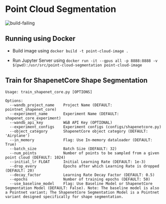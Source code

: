 # Point Cloud Segmentation

<img src="https://github.com/soumik12345/point-cloud-segmentation/workflows/tests/badge.svg" alt="build-failing">

## Running using Docker

- Build image using `docker build -t point-cloud-image .`

- Run Jupyter Server using `docker run -it --gpus all -p 8888:8888 -v $(pwd):/usr/src/point-cloud-segmentation point-cloud-image`


## Train for ShapenetCore Shape Segmentation

```
Usage: train_shapenet_core.py [OPTIONS]

Options:
  --wandb_project_name    Project Name (DEFAULT: pointnet_shapenet_core)
  --experiment_name       Experiment Name (DEFAULT: shapenet_core_experiment)
  --wandb_api_key         W&B API Key (OPTIONAL)
  --experiment_configs    Experiment configs (configs/shapenetcore.py)
  --object_category       ShapenetCore object category (DEFAULT: 'Airplane')
  --in_memory             Flag: Use In-memory dataloader (DEFAULT: True)
  --batch_size            Batch Size (DEFAULT: 32)
  --num_points            Number of points to be sampled from a given point cloud (DEFAULT: 1024)
  --initial_lr FLOAT      Initial Learning Rate (DEFAULT: 1e-3)
  --drop_every            Epochs after which Learning Rate is dropped (DEFAULT: 20)
  --decay_factor          Learning Rate Decay Factor (DEFAULT: 0.5)
  --epochs                Number of training epochs (DEFAULT: 50)
  --use_baseline_model    Flag: Use Baseline Model or ShapenetCore Segmentation Model (DEFAULT: False). Note: The baseline model is also a Pointnet variant; The ShapenetCore Segmentation Model is a Pointnet variant designed specifically for shape segmentation.
```

